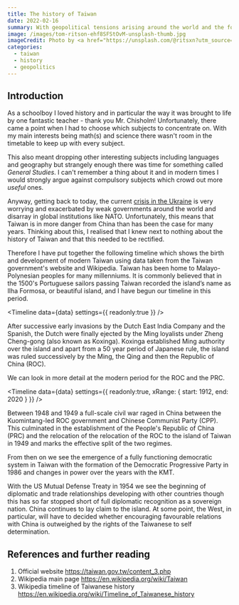 ```yaml
---
title: The history of Taiwan
date: 2022-02-16
summary: With geopolitical tensions arising around the world and the focus on the Ukraine, we should not forget that Taiwan is in a precarious position.
image: /images/tom-ritson-ehf8SFStOvM-unsplash-thumb.jpg
imageCredit: Photo by <a href="https://unsplash.com/@ritsxn?utm_source=unsplash&utm_medium=referral&utm_content=creditCopyText">Tom Ritson</a> on <a href="https://unsplash.com/s/photos/taiwan-culture?utm_source=unsplash&utm_medium=referral&utm_content=creditCopyText">Unsplash</a>
categories: 
  - taiwan
  - history
  - geopolitics
---
```



<script context="module">
    import Utils from "$lib/Utils.js"
    export const load = async ({ fetch }) => {
        return {
            props: {
                data: await Utils.fetchDataset( fetch, 'history-of-taiwan'), 
            }
        }
    }
</script>


<script>
    import Timeline from '$lib/Timeline/Timeline.svelte'
    export let data
</script>


## Introduction

As a schoolboy I loved history and in particular the way it was brought to life by one fantastic teacher - thank you Mr. Chisholm! Unfortunately, there came a point when I had to choose which subjects to concentrate on. With my main interests being math(s) and science there wasn't room in the timetable to keep up with every subject. 

This also meant dropping other interesting subjects including languages and geography but strangely enough there was time for something called *General Studies*. I can't remember a thing about it and in modern times I would strongly argue against compulsory subjects which crowd out more *useful* ones.

Anyway, getting back to today, the current [crisis in the Ukraine](/blog/2022/the-crisis-in-ukraine) is very worrying and exacerbated by weak governments around the world and disarray in  global institutions like NATO. Unfortunately, this means that Taiwan is in more danger from China than has been the case for many years. Thinking about this, I realised that I knew next to nothing about the history of Taiwan and that this needed to be rectified.

Therefore I have put together the following timeline which shows the birth and development of modern Taiwan using data taken from the Taiwan government's website and Wikipedia. Taiwan has been home to Malayo-Polynesian peoples for many millenniums. It is commonly believed that in the 1500's Portuguese sailors passing Taiwan recorded the island’s name as Ilha Formosa, or beautiful island, and I have begun our timeline in this period.

<Timeline 
    data={data}
    settings={{
        readonly:true
    }}
/>

After successive early invasions by the Dutch East India Company and the Spanish, the Dutch were finally ejected by the Ming loyalists under Zheng Cheng-gong (also known as Koxinga). Koxinga established Ming authority over the island and apart from a 50 year period of Japanese rule, the island was ruled successively by the Ming, the Qing and then the Republic of China (ROC).

We can look in more detail at the modern period for the ROC and the PRC.

<Timeline 
    data={data}
    settings={{
        readonly:true,
        xRange: {
            start: 1912,
            end: 2020
        }
    }}
/>

Between 1948 and 1949 a full-scale civil war raged in China between the Kuomintang-led ROC government and Chinese Communist Party (CPP). This culminated in the establishment of the People's Republic of China (PRC) and the relocation of the relocation of the ROC to the island of Taiwan in 1949 and marks the effective split of the two regimes.

From then on we see the emergence of a fully functioning democratic system in Taiwan with the formation of the Democratic Progressive Party in 1986 and changes in power over the years with the KMT. 

With the US Mutual Defense Treaty in 1954 we see the beginning of diplomatic and trade relationships developing with other countries though this has so far stopped short of full diplomatic recognition as a sovereign nation. China continues to lay claim to the island. At some point, the West, in particular, will have to decided whether encouraging favourable relations with China is outweighed by the rights of the Taiwanese to self determination.


## References and further reading

1. Official website https://taiwan.gov.tw/content_3.php
2. Wikipedia main page https://en.wikipedia.org/wiki/Taiwan
3. Wikipedia timeline of Taiwanese history https://en.wikipedia.org/wiki/Timeline_of_Taiwanese_history

